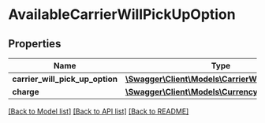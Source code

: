 # AvailableCarrierWillPickUpOption

## Properties

Name | Type | Description | Notes
------------ | ------------- | ------------- | -------------
**carrier_will_pick_up_option** | [**\Swagger\Client\Models\CarrierWillPickUpOption**](CarrierWillPickUpOption.md) |  |
**charge** | [**\Swagger\Client\Models\CurrencyAmount**](CurrencyAmount.md) |  |

[[Back to Model list]](../../README.md#documentation-for-models) [[Back to API list]](../../README.md#documentation-for-api-endpoints) [[Back to README]](../../README.md)

